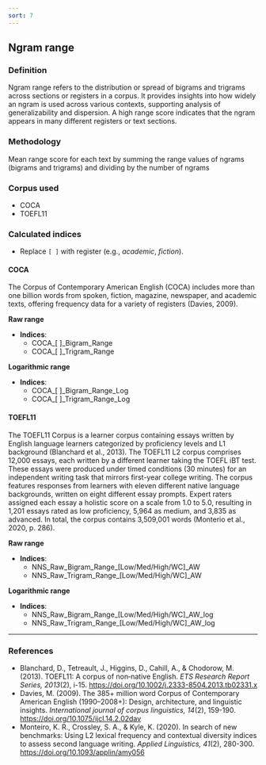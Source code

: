 ```yaml
---
sort: 7
---
```


## Ngram range

### Definition
Ngram range refers to the distribution or spread of bigrams and trigrams across sections or registers in a corpus. It provides insights into how widely an ngram is used across various contexts, supporting analysis of generalizability and dispersion. A high range score indicates that the ngram appears in many different registers or text sections.

### Methodology
Mean range score for each text by summing the range values of ngrams (bigrams and trigrams) and dividing by the number of ngrams

### Corpus used
- COCA
- TOEFL11

### Calculated indices
- Replace `[ ]` with register (e.g., *academic*, *fiction*).

#### COCA 
The Corpus of Contemporary American English (COCA) includes more than one billion words from spoken, fiction, magazine, newspaper, and academic texts, offering frequency data for a variety of registers (Davies, 2009).

**Raw range**
- **Indices**:
  - COCA_[ ]_Bigram_Range  
  - COCA_[ ]_Trigram_Range  

**Logarithmic range**
- **Indices**:
  - COCA_[ ]_Bigram_Range_Log  
  - COCA_[ ]_Trigram_Range_Log  

#### TOEFL11
The TOEFL11 Corpus is a learner corpus containing essays written by English language learners categorized by proficiency levels and L1 background (Blanchard et al., 2013). The TOEFL11 L2 corpus comprises 12,000 essays, each written by a different learner taking the TOEFL iBT test. These essays were produced under timed conditions (30 minutes) for an independent writing task that mirrors first-year college writing. The corpus features responses from learners with eleven different native language backgrounds, written on eight different essay prompts. Expert raters assigned each essay a holistic score on a scale from 1.0 to 5.0, resulting in 1,201 essays rated as low proficiency, 5,964 as medium, and 3,835 as advanced. In total, the corpus contains 3,509,001 words (Monterio et al., 2020, p. 286).

**Raw range**
- **Indices**:
  - NNS_Raw_Bigram_Range_[Low/Med/High/WC]_AW  
  - NNS_Raw_Trigram_Range_[Low/Med/High/WC]_AW  

**Logarithmic range**
- **Indices**:
  - NNS_Raw_Bigram_Range_[Low/Med/High/WC]_AW_log  
  - NNS_Raw_Trigram_Range_[Low/Med/High/WC]_AW_log  

---

### References
- Blanchard, D., Tetreault, J., Higgins, D., Cahill, A., & Chodorow, M. (2013). TOEFL11: A corpus of non‐native English. *ETS Research Report Series, 2013*(2), i-15. https://doi.org/10.1002/j.2333-8504.2013.tb02331.x
- Davies, M. (2009). The 385+ million word Corpus of Contemporary American English (1990–2008+): Design, architecture, and linguistic insights. *International journal of corpus linguistics, 14*(2), 159-190. https://doi.org/10.1075/ijcl.14.2.02dav
- Monteiro, K. R., Crossley, S. A., & Kyle, K. (2020). In search of new benchmarks: Using L2 lexical frequency and contextual diversity indices to assess second language writing. *Applied Linguistics, 41*(2), 280-300. https://doi.org/10.1093/applin/amy056